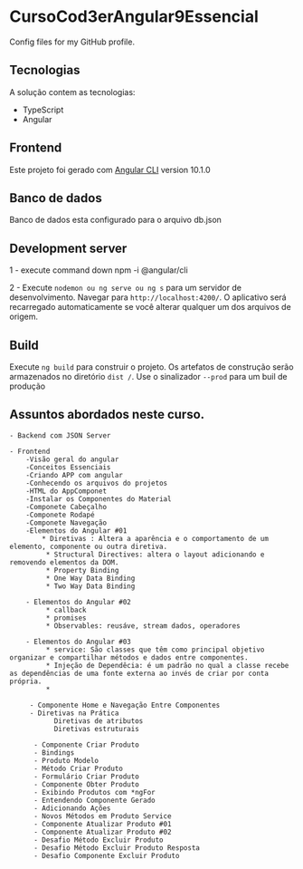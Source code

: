 # CursoCod3erAngular9Essencial
Config files for my GitHub profile.


## Tecnologias
A solução contem as tecnologias:

- TypeScript
- Angular

## Frontend
Este projeto foi gerado com [Angular CLI](https://github.com/angular/angular-cli) version 10.1.0

## Banco de dados
Banco de dados esta configurado para o arquivo db.json 

## Development server
1 - execute command down
     npm -i @angular/cli

2 - Execute `nodemon ou ng serve ou ng s`
 para um servidor de desenvolvimento. Navegar para `http://localhost:4200/`. O aplicativo será recarregado automaticamente se você alterar qualquer um dos arquivos de origem.

## Build

Execute `ng build` para construir o projeto. Os artefatos de construção serão armazenados no diretório `dist /`. Use o sinalizador `--prod` para um buil de produção


## Assuntos abordados neste curso.
    - Backend com JSON Server

    - Frontend
        -Visão geral do angular
        -Conceitos Essenciais
        -Criando APP com angular
        -Conhecendo os arquivos do projetos
        -HTML do AppComponet
        -Instalar os Componentes do Material
        -Componete Cabeçalho
        -Componete Rodapé
        -Componete Navegação
        -Elementos do Angular #01
            * Diretivas : Altera a aparência e o comportamento de um elemento, componente ou outra diretiva.
             * Structural Directives: altera o layout adicionando e removendo elementos da DOM.
             * Property Binding
             * One Way Data Binding
             * Two Way Data Binding

        - Elementos do Angular #02
             * callback
             * promises
             * Observables: reusáve, stream dados, operadores

        - Elementos do Angular #03   
             * service: São classes que têm como principal objetivo organizar e compartilhar métodos e dados entre componentes.
             * Injeção de Dependêcia: é um padrão no qual a classe recebe as dependências de uma fonte externa ao invés de criar por conta própria. 
             * 
         
         - Componente Home e Navegação Entre Componentes
         - Diretivas na Prática
               Diretivas de atributos 
               Diretivas estruturais 

          - Componente Criar Produto
          - Bindings
          - Produto Modelo
          - Método Criar Produto
          - Formulário Criar Produto
          - Componente Obter Produto
          - Exibindo Produtos com *ngFor
          - Entendendo Componente Gerado
          - Adicionando Ações
          - Novos Métodos em Produto Service
          - Componente Atualizar Produto #01 
          - Componente Atualizar Produto #02
          - Desafio Método Excluir Produto
          - Desafio Método Excluir Produto Resposta
          - Desafio Componente Excluir Produto
               

                
  
